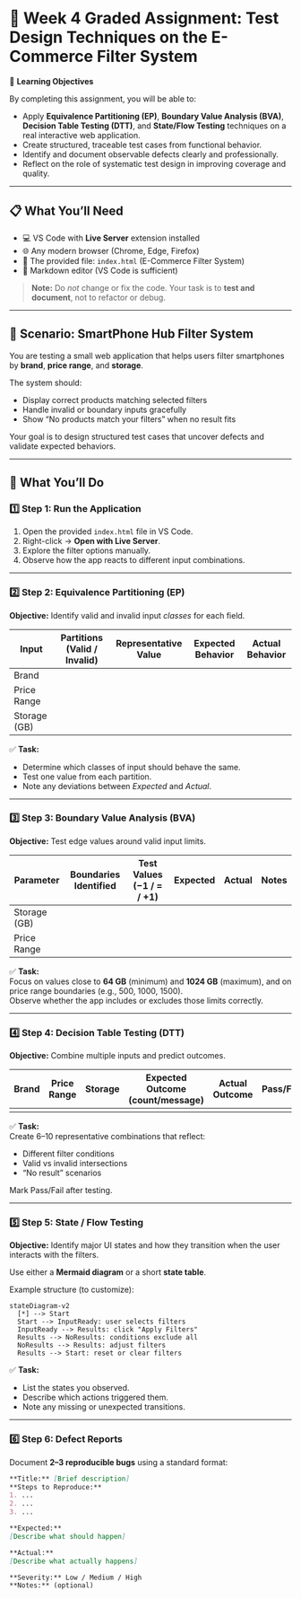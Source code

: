 # 🧪 Week 4 Graded Assignment: Test Design Techniques on the E-Commerce Filter System

🎯 **Learning Objectives**

By completing this assignment, you will be able to:

- Apply **Equivalence Partitioning (EP)**, **Boundary Value Analysis (BVA)**, **Decision Table Testing (DTT)**, and **State/Flow Testing** techniques on a real interactive web application.  
- Create structured, traceable test cases from functional behavior.  
- Identify and document observable defects clearly and professionally.  
- Reflect on the role of systematic test design in improving coverage and quality.

---

## 📋 **What You’ll Need**

- 💻 VS Code with **Live Server** extension installed  
- 🌐 Any modern browser (Chrome, Edge, Firefox)  
- 📂 The provided file: `index.html` (E-Commerce Filter System)  
- 🧾 Markdown editor (VS Code is sufficient)

> **Note:** Do *not* change or fix the code. Your task is to **test and document**, not to refactor or debug.

---

## 🧩 **Scenario: SmartPhone Hub Filter System**

You are testing a small web application that helps users filter smartphones by **brand**, **price range**, and **storage**.  

The system should:
- Display correct products matching selected filters  
- Handle invalid or boundary inputs gracefully  
- Show “No products match your filters” when no result fits  

Your goal is to design structured test cases that uncover defects and validate expected behaviors.

---

## 🧪 **What You’ll Do**

### 1️⃣ Step 1: Run the Application
1. Open the provided `index.html` file in VS Code.  
2. Right-click → **Open with Live Server**.  
3. Explore the filter options manually.  
4. Observe how the app reacts to different input combinations.

---

### 2️⃣ Step 2: Equivalence Partitioning (EP)

**Objective:** Identify valid and invalid input *classes* for each field.

| Input | Partitions (Valid / Invalid) | Representative Value | Expected Behavior | Actual Behavior |
|--------|-------------------------------|----------------------|-------------------|-----------------|
| Brand |                               |                      |                   |                 |
| Price Range |                          |                      |                   |                 |
| Storage (GB) |                         |                      |                   |                 |

✅ **Task:**  
- Determine which classes of input should behave the same.  
- Test one value from each partition.  
- Note any deviations between *Expected* and *Actual*.

---

### 3️⃣ Step 3: Boundary Value Analysis (BVA)

**Objective:** Test edge values around valid input limits.

| Parameter | Boundaries Identified | Test Values (−1 / = / +1) | Expected | Actual | Notes |
|------------|------------------------|----------------------------|-----------|---------|--------|
| Storage (GB) | | | | | |
| Price Range | | | | | |

✅ **Task:**  
Focus on values close to **64 GB** (minimum) and **1024 GB** (maximum), and on price range boundaries (e.g., 500, 1000, 1500).  
Observe whether the app includes or excludes those limits correctly.

---

### 4️⃣ Step 4: Decision Table Testing (DTT)

**Objective:** Combine multiple inputs and predict outcomes.

| Brand | Price Range | Storage | Expected Outcome (count/message) | Actual Outcome | Pass/Fail |
|--------|--------------|----------|----------------------------------|----------------|-----------|
|        |              |          |                                  |                |           |

✅ **Task:**  
Create 6–10 representative combinations that reflect:
- Different filter conditions  
- Valid vs invalid intersections  
- “No result” scenarios  

Mark Pass/Fail after testing.

---

### 5️⃣ Step 5: State / Flow Testing

**Objective:** Identify major UI states and how they transition when the user interacts with the filters.

Use either a **Mermaid diagram** or a short **state table**.

Example structure (to customize):

```mermaid
stateDiagram-v2
  [*] --> Start
  Start --> InputReady: user selects filters
  InputReady --> Results: click "Apply Filters"
  Results --> NoResults: conditions exclude all
  NoResults --> Results: adjust filters
  Results --> Start: reset or clear filters
```

✅ **Task:**  
- List the states you observed.  
- Describe which actions triggered them.  
- Note any missing or unexpected transitions.

---

### 6️⃣ Step 6: Defect Reports

Document **2–3 reproducible bugs** using a standard format:

```markdown
**Title:** [Brief description]  
**Steps to Reproduce:**  
1. ...
2. ...
3. ...

**Expected:**  
[Describe what should happen]

**Actual:**  
[Describe what actually happens]

**Severity:** Low / Medium / High  
**Notes:** (optional)

